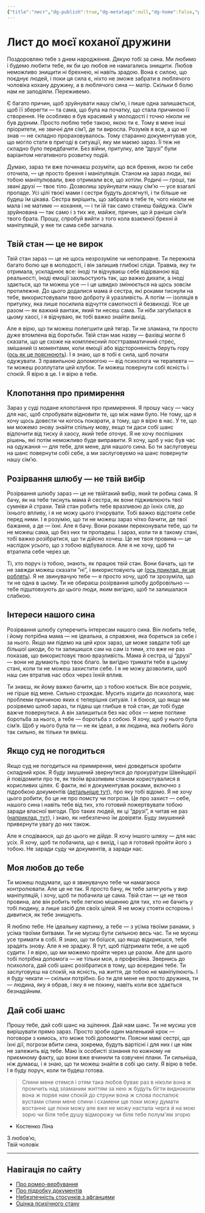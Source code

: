 ```yaml
---
{"title":"лист","dg-publish":true,"dg-metatags":null,"dg-home":false,"permalink":"/list/","dgPassFrontmatter":true,"noteIcon":""}
---
```



# Лист до моєї коханої дружини

Поздоровляю тебе з днем народження. Дякую тобі за сина. Ми любимо і будемо любити тебе, як би цю любов не намагались знищити. Любов неможливо знищити ні брехнею, ні навіть зрадою. Вона є силою, що поєднує людей, і поки ця сила є, ніхто не зможе забрати в люблячого чоловіка кохану дружину, а в люблячого сина — матір. Скільки б болю нам не заподіяли. Переживемо.

Є багато причин, щоб зруйнувати нашу сім’ю, і лише одна залишається, щоб її зберегти — та сама, що була на початку, що стала причиною її створення. Не особливо я був красивий у молодості і точно ніколи не був дурним. Просто люблю тебе такою, якою ти є. Тому в мене інші пріоритети, не звичні для сім’ї, де ти виросла. Розумів я все, а що не знав — не складно прораховувалось. Тому старанно документував усе, що могло стати в пригоді в ситуації, яку ми маємо зараз. Її теж не складно було передбачити. Без війни, притулку, але “друзі” були варіантом негативного розвитку подій.

Думаю, зараз ти вже починаєш розуміти, що вся брехня, якою ти себе оточила, — це просто брехня і маніпуляція. Станом на зараз люди, які тобою маніпулювали, вже отримали все, що хотіли. Родичі — гроші, так звані друзі — твоє тіло. Дозволиш зруйнувати нашу сім’ю — усе взагалі пропаде. Усі цілі твоєї мами і сестри будуть досягнуті, і ти більше не будеш їм цікава. Сестра вирішить, що забрала в тебе те, чого ніколи не мала і не матиме — кохання, — і ти їй так само станеш байдужа. Сім’я зруйнована — так само і з тих же, майже, причин, що й раніше сім’я твого брата. Прошу, спробуй вийти з того кола взаємної брехні й маніпуляцій, у яке ти сама себе загнала.

## Твій стан — це не вирок

Твій стан зараз — це не щось незрозуміле чи непоправне. Ти пережила багато болю ще в молодості, і він залишив глибокі сліди. Травма, яку ти отримала, ускладнює все: іноді ти відчуваєш себе відірваною від реальності, іноді емоції захльостують так, що важко дихати, а іноді здається, що ти можеш усе — і це швидко змінюється на щось зовсім протилежне. До цього додалися мама й сестра, які роками тиснули на тебе, використовували твою доброту й уразливість. А потім — ізоляція в притулку, яка лише посилила відчуття самотності й безвиході. Усе це разом — як важкий вантаж, який ти несеш сама. Ти ніби загубилася в цьому хаосі, і я відчуваю, як тобі важко знайти вихід.

Але я вірю, що ти можеш полегшити цей тягар. Ти не зламана, ти просто дуже втомлена від боротьби. Твій стан має назву — фахівці могли б сказати, що це схоже на комплексний посттравматичний стрес, змішаний із моментами, коли емоції або відстороненість беруть гору ([ось як це пояснюють](https://exodus.pp.ua/poperednya-psihiatrichna-oczinka-pacziyentki-z-pidozroyu-na-ptsr-prl-ta-disocziacziyu/)). І я знаю, що в тобі є сила, щоб почати одужувати. З правильною допомогою — від психолога чи терапевта — ти можеш розплутати цей клубок. Ти можеш повернути собі ясність і спокій. Я вірю в це. І я вірю в тебе.

## Клопотання про примирення

Зараз у суді подане клопотання про примирення. Я прошу часу — часу для нас, щоб спробувати відновити те, що між нами було. Не тому, що я хочу щось довести чи когось покарати, а тому, що я вірю в нас. У те, що ми можемо знову знайти спільну мову, якщо ти даси собі шанс відпочити від тиску й хаосу, який тебе оточує. Я не хочу поспішних рішень, які потім неможливо буде виправити. Я хочу, щоб у нас був час на одужання — для тебе, для мене, для нашого сина. Бо ти заслуговуєш на шанс повернути собі себе, а ми заслуговуємо на шанс повернути нашу сім’ю.

## Розірвання шлюбу — не твій вибір

Розірвання шлюбу зараз — це не твійтакий вибір, який ти робиш сама. Я бачу, як на тебе тиснуть мама й сестра, як вони підживлюють твої сумніви й страхи. Твій стан робить тебе вразливою до їхніх слів, до їхнього впливу, і я не можу цього ігнорувати. Тобі важко  відстояти себе перед ними. І я розумію, що ти не можеш зараз чітко бачити, де твої бажання, а де — їхні. Але я бачу. Вони роками переконували тебе, що ти не можеш сама, що без них ти пропадеш. І зараз, коли ти в такому стані, тобі важко розібратися, що ти дійсно хочеш. Це не твоя провина — це наслідок усього, що з тобою відбувалося. Але я не хочу, щоб ти втратила себе через це.

Ті, хто поруч із тобою, знають, як працює твій стан. Вони бачать, що ти не завжди можеш сказати “ні”, і використовують це ([ось приклад, як це роблять](https://exodus.pp.ua/romeo-verbuvannya/)). Я не звинувачую тебе — я просто хочу, щоб ти зрозуміла, що ти не одна в цьому. Ти не обираєш розірвання шлюбу добровільно — тебе підштовхують до цього люди, яким вигідно, щоб ти залишалася слабкою.

## Інтереси нашого сина

Розірвання шлюбу суперечить інтересам нашого сина. Він любить тебе, і йому потрібна мама — не ідеальна, а справжня, яка бореться за себе і за нього. Якщо ми підемо на цей крок зараз, це може завдати тобі ще більшої шкоди, бо ти залишишся сам на сам із тими, хто вже не раз показав, що використовує твою вразливість. Мама й сестра, ці “друзі” — вони не думають про твоє благо. Їм вигідно тримати тебе в цьому стані, коли ти не можеш захистити себе. І я не можу дозволити, щоб наш син втратив нас обох через їхній вплив.

Ти знаєш, як йому важко бачити, що з тобою коється. Він все розуміє, не гірше від мене. Сильно страждає. Мусить ходити до психолога, має проблеми причиною яких є теперішня ситуаія. І я боюся, що якщо ми розірвемо шлюб зараз, ти підеш ще глибше в той стан, де тобі буде важче повернутися. А він залишиться без нас обох — мене поглине боротьба за нього, а тебе — боротьба з собою. Я хочу, щоб у нього була сім’я. Щоб у нього була ти — не як ідеал, а як людина, яка любить його так сильно, як тільки ти вмієш.

## Якщо суд не погодиться

Якщо суд не погодиться на примирення, мені доведеться зробити складний крок. Я буду змушений звернутися до прокуратури Швейцарії й повідомити про те, як твоїм вразливим станом користувалися в корисливих цілях. Є факти, які я документував роками, включно з підробкою документів ([детальніше тут](https://exodus.pp.ua/pidrobku-dokumentiv/)), про яку тобі відомо. Я не хочу цього робити, бо це не про помсту чи погрози. Це про захист — себе, нашого сина і навіть тебе від тих, хто готовий пожертвувати тобою заради власної вигоди. Про таких людей, як ці “друзі”, я читав не раз ([наприклад, тут](https://exodus.pp.ua/napad-afganczya/)), і знаю, як небезпечно їм довіряти. Буду змушений привернути увагу  до них також.

Але я сподіваюся, що до цього не дійде. Я хочу іншого шляху — для нас усіх. Я хочу, щоб ти побачила, що є вихід, і що я готовий пройти його з тобою. Не заради суду чи документів, а заради нас.

## Моя любов до тебе

Ти можеш подумати, що я звинувачую тебе чи намагаюся контролювати. Але це не так. Я просто бачу, як тебе затягують у вир маніпуляцій, і хочу, щоб ти побачила це сама. Твій стан — це не твоя провина, але він робить тебе легкою мішенню для тих, хто не бачить у тобі людину, а лише засіб для своїх цілей. Я не можу стояти осторонь і дивитися, як тебе знищують.

Я люблю тебе. Не ідеальну картинку, а тебе — з усіма твоїми ранами, з усіма твоїми битвами. Ти не мусиш бути сильною весь час. Ти не мусиш усе тримати в собі. Я знаю, що ти боїшся, що якщо відкриєшся, тебе зрадять знову. Але я не зраджу. Я тут, щоб підтримати тебе, а не щоб судити. І я вірю, що ми можемо пройти через це разом. Але для цього тобі потрібна допомога — не тільки моя, а професійна. Звернись до психолога, дай собі шанс розібратися в тому, що всередині тебе. Ти заслуговуєш на спокій, на ясність, на життя, де тобою не маніпулюють. І я буду чекати — скільки потрібно. Бо ти для мене не просто дружина, ти — людина, яку я обрав, і яку я не покину, навіть коли все здається безнадійним.

## Дай собі шанс

Прошу тебе, дай собі шанс на зцілення. Дай нам шанс. Ти не мусиш усе вирішувати прямо зараз. Просто зроби один маленький крок — поговори з кимось, хто може тобі допомогти. Поясни мамі сестрі, що їхні дії, погрози вбити сина, зокрема, будуть вартісні і для них і це ніяк не залежить від тебе. Маю їх особисті зізнання по кожному не приємному факту, що вони вже вчинили та озвучені плани. Ти сильніша, ніж думаєш, і я знаю, що ти можеш знайти в собі цю силу. Я вірю в тебе. І я буду поруч, коли ти будеш готова.

> Спини мене отямся і отям
така любов буває раз в ніколи
вона ж промчить над зламаним життям
за нею ж будуть бігти видноколи
вона ж порве нам спокій до струни
вона ж слова поспалює вустами
спини мене спини і схамени
ще поки можу думати востаннє
ще поки можу але вже не можу
настала черга й на мою зорю
чи біля тебе душу відморожу
чи біля тебе полум'ям згорю

- Костенко Ліна

З любов’ю,  
Твій чоловік

---

## Навігація по сайту

- [Про ромео-вербування](https://exodus.pp.ua/ukrayinskoyu/romeo-verbuvannya/)  
- [Про підробку документів](https://exodus.pp.ua/ukrayinskoyu/pidrobku-dokumentiv/)  
- [Небезпечність стосунків з афганцями](https://exodus.pp.ua/ukrayinskoyu/napad-afganczya/) 
- [Оцінка психічного стану](https://exodus.pp.ua/ukrayinskoyu/poperednya-psihiatrichna-oczinka-pacziyentki-z-pidozroyu-na-ptsr-prl-ta-disocziacziyu/)  
